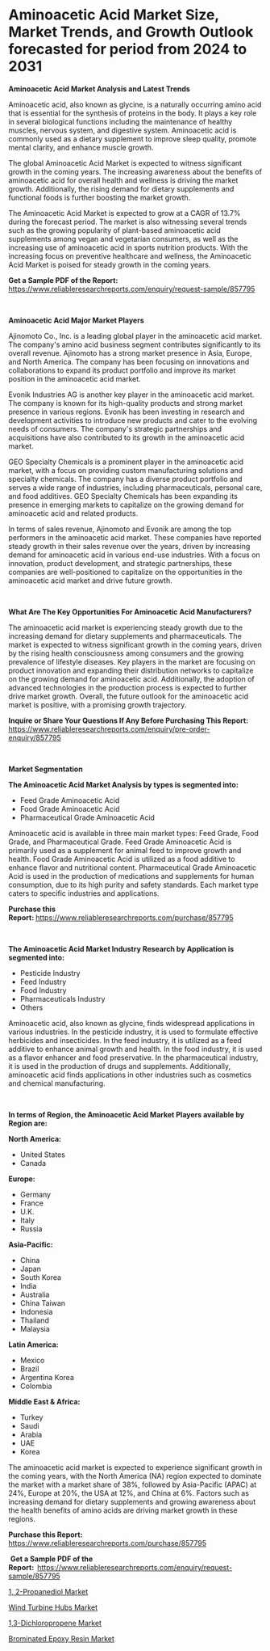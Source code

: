<p><h1>Aminoacetic Acid Market Size, Market Trends, and Growth Outlook forecasted for period from 2024 to 2031</h1></p><p><strong>Aminoacetic Acid Market Analysis and Latest Trends</strong></p>
<p><p>Aminoacetic acid, also known as glycine, is a naturally occurring amino acid that is essential for the synthesis of proteins in the body. It plays a key role in several biological functions including the maintenance of healthy muscles, nervous system, and digestive system. Aminoacetic acid is commonly used as a dietary supplement to improve sleep quality, promote mental clarity, and enhance muscle growth.</p><p>The global Aminoacetic Acid Market is expected to witness significant growth in the coming years. The increasing awareness about the benefits of aminoacetic acid for overall health and wellness is driving the market growth. Additionally, the rising demand for dietary supplements and functional foods is further boosting the market growth.</p><p>The Aminoacetic Acid Market is expected to grow at a CAGR of 13.7% during the forecast period. The market is also witnessing several trends such as the growing popularity of plant-based aminoacetic acid supplements among vegan and vegetarian consumers, as well as the increasing use of aminoacetic acid in sports nutrition products. With the increasing focus on preventive healthcare and wellness, the Aminoacetic Acid Market is poised for steady growth in the coming years.</p></p>
<p><strong>Get a Sample PDF of the Report:&nbsp;</strong> <a href="https://www.reliableresearchreports.com/enquiry/request-sample/857795">https://www.reliableresearchreports.com/enquiry/request-sample/857795</a></p>
<p>&nbsp;</p>
<p><strong>Aminoacetic Acid Major Market Players</strong></p>
<p><p>Ajinomoto Co., Inc. is a leading global player in the aminoacetic acid market. The company's amino acid business segment contributes significantly to its overall revenue. Ajinomoto has a strong market presence in Asia, Europe, and North America. The company has been focusing on innovations and collaborations to expand its product portfolio and improve its market position in the aminoacetic acid market.</p><p>Evonik Industries AG is another key player in the aminoacetic acid market. The company is known for its high-quality products and strong market presence in various regions. Evonik has been investing in research and development activities to introduce new products and cater to the evolving needs of consumers. The company's strategic partnerships and acquisitions have also contributed to its growth in the aminoacetic acid market.</p><p>GEO Specialty Chemicals is a prominent player in the aminoacetic acid market, with a focus on providing custom manufacturing solutions and specialty chemicals. The company has a diverse product portfolio and serves a wide range of industries, including pharmaceuticals, personal care, and food additives. GEO Specialty Chemicals has been expanding its presence in emerging markets to capitalize on the growing demand for aminoacetic acid and related products.</p><p>In terms of sales revenue, Ajinomoto and Evonik are among the top performers in the aminoacetic acid market. These companies have reported steady growth in their sales revenue over the years, driven by increasing demand for aminoacetic acid in various end-use industries. With a focus on innovation, product development, and strategic partnerships, these companies are well-positioned to capitalize on the opportunities in the aminoacetic acid market and drive future growth.</p></p>
<p>&nbsp;</p>
<p><strong>What Are The Key Opportunities For Aminoacetic Acid Manufacturers?</strong></p>
<p><p>The aminoacetic acid market is experiencing steady growth due to the increasing demand for dietary supplements and pharmaceuticals. The market is expected to witness significant growth in the coming years, driven by the rising health consciousness among consumers and the growing prevalence of lifestyle diseases. Key players in the market are focusing on product innovation and expanding their distribution networks to capitalize on the growing demand for aminoacetic acid. Additionally, the adoption of advanced technologies in the production process is expected to further drive market growth. Overall, the future outlook for the aminoacetic acid market is positive, with a promising growth trajectory.</p></p>
<p><strong>Inquire or Share Your Questions If Any Before Purchasing This Report:</strong> <a href="https://www.reliableresearchreports.com/enquiry/pre-order-enquiry/857795">https://www.reliableresearchreports.com/enquiry/pre-order-enquiry/857795</a></p>
<p>&nbsp;</p>
<p><strong>Market Segmentation</strong></p>
<p><strong>The Aminoacetic Acid Market Analysis by types is segmented into:</strong></p>
<p><ul><li>Feed Grade Aminoacetic Acid</li><li>Food Grade Aminoacetic Acid</li><li>Pharmaceutical Grade Aminoacetic Acid</li></ul></p>
<p><p>Aminoacetic acid is available in three main market types: Feed Grade, Food Grade, and Pharmaceutical Grade. Feed Grade Aminoacetic Acid is primarily used as a supplement for animal feed to improve growth and health. Food Grade Aminoacetic Acid is utilized as a food additive to enhance flavor and nutritional content. Pharmaceutical Grade Aminoacetic Acid is used in the production of medications and supplements for human consumption, due to its high purity and safety standards. Each market type caters to specific industries and applications.</p></p>
<p><strong>Purchase this Report:&nbsp;</strong><a href="https://www.reliableresearchreports.com/purchase/857795">https://www.reliableresearchreports.com/purchase/857795</a></p>
<p>&nbsp;</p>
<p><strong>The Aminoacetic Acid Market Industry Research by Application is segmented into:</strong></p>
<p><ul><li>Pesticide Industry</li><li>Feed Industry</li><li>Food Industry</li><li>Pharmaceuticals Industry</li><li>Others</li></ul></p>
<p><p>Aminoacetic acid, also known as glycine, finds widespread applications in various industries. In the pesticide industry, it is used to formulate effective herbicides and insecticides. In the feed industry, it is utilized as a feed additive to enhance animal growth and health. In the food industry, it is used as a flavor enhancer and food preservative. In the pharmaceutical industry, it is used in the production of drugs and supplements. Additionally, aminoacetic acid finds applications in other industries such as cosmetics and chemical manufacturing.</p></p>
<p>&nbsp;</p>
<p><strong>In terms of Region, the Aminoacetic Acid Market Players available by Region are:</strong></p>
<p>
    <p> <strong> North America: </strong>
        <ul>
            <li>United States</li>
            <li>Canada</li>
        </ul>
        </p> 
    <p> <strong> Europe: </strong>
        <ul>
            <li>Germany</li>
            <li>France</li>
            <li>U.K.</li>
            <li>Italy</li>
            <li>Russia</li>
        </ul>
        </p> 
    <p> <strong> Asia-Pacific: </strong>
        <ul>
            <li>China</li>
            <li>Japan</li>
            <li>South Korea</li>
            <li>India</li>
            <li>Australia</li>
            <li>China Taiwan</li>
            <li>Indonesia</li>
            <li>Thailand</li>
            <li>Malaysia</li>
        </ul>
        </p> 
    <p> <strong> Latin America: </strong>
        <ul>
            <li>Mexico</li>
            <li>Brazil</li>
            <li>Argentina Korea</li>
            <li>Colombia</li>
        </ul>
        </p> 
    <p> <strong> Middle East & Africa: </strong>
        <ul>
            <li>Turkey</li>
            <li>Saudi</li>
            <li>Arabia</li>
            <li>UAE</li>
            <li>Korea</li>
        </ul>
    </p>
    </p>
<p><p>The aminoacetic acid market is expected to experience significant growth in the coming years, with the North America (NA) region expected to dominate the market with a market share of 38%, followed by Asia-Pacific (APAC) at 24%, Europe at 20%, the USA at 12%, and China at 6%. Factors such as increasing demand for dietary supplements and growing awareness about the health benefits of amino acids are driving market growth in these regions.</p></p>
<p><strong>Purchase this Report: </strong><a href="https://www.reliableresearchreports.com/purchase/857795">https://www.reliableresearchreports.com/purchase/857795</a></p>
<p>&nbsp;<strong>Get a Sample PDF of the Report:&nbsp;&nbsp;</strong><a href="https://www.reliableresearchreports.com/enquiry/request-sample/857795">https://www.reliableresearchreports.com/enquiry/request-sample/857795</a></p>
<p><strong></strong></p>
<p><p><a href="https://view.publitas.com/reportprime-1/1-2-propanediol-market-size-growing-and-forecasted-for-period-from-2023-2030-and-provides-complete-market-analysis-of-this-market/">1, 2-Propanediol Market</a></p><p><a href="https://natural-crush-b99.notion.site/Global-Wind-Turbine-Hubs-Market-by-Types-Applications-and-Major-Players-with-Regional-Growth-Rate-b4d6c59404694c3ab06850a9d1c9fefb">Wind Turbine Hubs Market</a></p><p><a href="https://view.publitas.com/reportprime-1/13-dichloropropene-market-a-comprehensive-report-of-its-market-share-growth-trends-2023-2030/">1,3-Dichloropropene Market</a></p><p><a href="https://view.publitas.com/reportprime-1/brominated-epoxy-resin-market-growth-market-trends-covid-19-impact-and-forecasts-for-period-from-2023-2030/">Brominated Epoxy Resin Market</a></p></p>